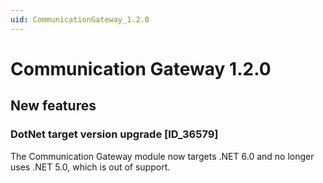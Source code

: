 ```yaml
---
uid: CommunicationGateway_1.2.0
---
```


# Communication Gateway 1.2.0

## New features

### DotNet target version upgrade [ID_36579]

The Communication Gateway module now targets .NET 6.0 and no longer uses .NET 5.0, which is out of support.

